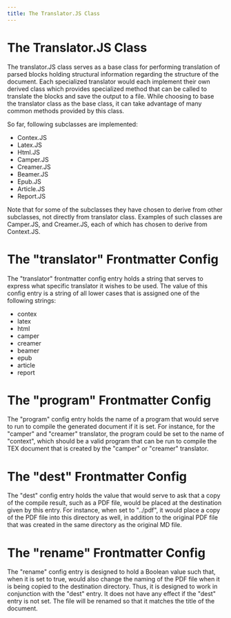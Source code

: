 ```yaml
---
title: The Translator.JS Class
---
```


# The Translator.JS Class

The translator.JS class serves as a base class for performing translation
of parsed blocks holding structural information regarding 
the structure of the document. Each specialized translator would
each implement their own derived class which provides specialized
method that can be called to translate the blocks and save the output
to a file. While choosing to base the translator class as the base class,
it can take advantage of many common methods provided by this class. 

So far, following subclasses are implemented:

- Contex.JS
- Latex.JS
- Html.JS
- Camper.JS
- Creamer.JS
- Beamer.JS
- Epub.JS
- Article.JS
- Report.JS

Note that for some of the subclasses they have chosen to derive from other
subclasses, not directly from translator class. Examples of such classes
are Camper.JS, and Creamer.JS, each of which has chosen to derive from Context.JS.



# The "translator" Frontmatter Config

The "translator" frontmatter config entry holds a string that serves to express what
specific translator it wishes to be used. The value of this config entry is a string
of all lower cases that is assigned one of the following strings:

- contex
- latex
- html
- camper
- creamer
- beamer
- epub
- article
- report



# The "program" Frontmatter Config

The "program" config entry holds the name of a program that would serve to 
run to compile the generated document if it is set. For instance, for the
"camper" and "creamer" translator, the program could be set to the name
of "context", which should be a valid program that can be run to compile
the TEX document that is created by the "camper" or "creamer" translator.



# The "dest" Frontmatter Config

The "dest" config entry holds the value that would serve to ask that a copy 
of the compile result, such as a PDF file, would be placed at the destination
given by this entry. For instance, when set to "../pdf", it would place a copy
of the PDF file into this directory as well, in addition to the original 
PDF file that was created in the same directory as the original MD file.


# The "rename" Frontmatter Config

The "rename" config entry is designed to hold a Boolean value such that,
when it is set to true, would also change the naming of the PDF file when
it is being copied to the destination directory.  Thus, it is designed to
work in conjunction with the "dest" entry. It does not have any effect
if the "dest" entry is not set. The file will be renamed so that it matches
the title of the document.















